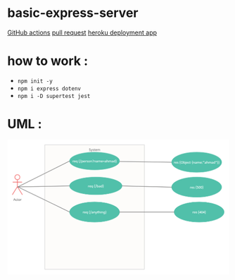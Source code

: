 # basic-express-server

[GitHub actions](https://github.com/ahmadfrijat/basic-express-server/actions)
[pull request](https://github.com/ahmadfrijat/basic-express-server/pull/1)
[heroku deployment app](https://ahmad-basic-express-server.herokuapp.com/)


# how to work :

* ```npm init -y ```
* ```npm i express dotenv ```
* ```npm i -D supertest jest ```


# UML :
![url](https://raw.githubusercontent.com/ahmadfrijat/basic-express-server/main/img/Untitled%20Document.png)
